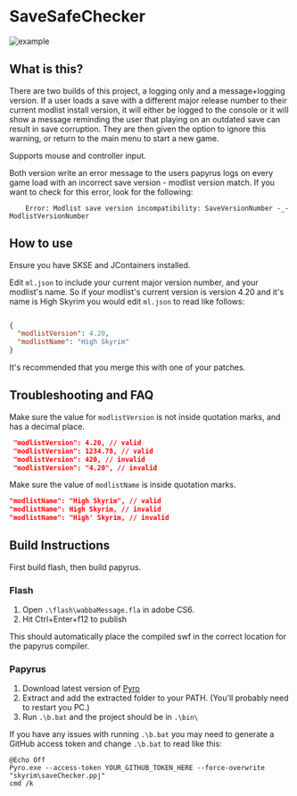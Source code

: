 # SaveSafeChecker

![example](https://github.com/Osmosis-Wrench/wabbaWidget/blob/main/example.png)

## What is this?

There are two builds of this project, a logging only and a message+logging version. If a user loads a save with a different major release number to their current modlist install version, it will either be logged to the console or it will show a message reminding the user that playing on an outdated save can result in save corruption. They are then given the option to ignore this warning, or return to the main menu to start a new game.

Supports mouse and controller input.

Both version write an error message to the users papyrus logs on every game load with an incorrect save version - modlist version match. If you want to check for this error, look for the following:

```log
    Error: Modlist save version incompatibility: SaveVersionNumber -_- ModlistVersionNumber
```

## How to use

Ensure you have SKSE and JContainers installed.

Edit ``ml.json`` to include your current major version number, and your modlist's name.
So if your modlist's current version is version 4.20 and it's name is High Skyrim you would edit ``ml.json`` to read like follows:

```json

{
  "modlistVersion": 4.20,
  "modlistName": "High Skyrim"
}

```

It's recommended that you merge this with one of your patches.

## Troubleshooting and FAQ

Make sure the value for ``modlistVersion`` is not inside quotation marks, and has a decimal place.

```json
 "modlistVersion": 4.20, // valid
 "modlistVersion": 1234.78, // valid
 "modlistVersion": 420, // invalid
 "modlistVersion": "4.20", // invalid
 ```

 Make sure the value of ``modlistName`` is inside quotation marks.

 ```json
 "modlistName": "High Skyrim", // valid
 "modlistName": High Skyrim, // invalid
 "modlistName": "High' Skyrim, // invalid
 ```

## Build Instructions

First build flash, then build papyrus.

### Flash

1. Open ``.\flash\wabbaMessage.fla`` in adobe CS6.
2. Hit Ctrl+Enter+f12 to publish

This should automatically place the compiled swf in the correct location for the papyrus compiler.

### Papyrus

1. Download latest version of [Pyro](https://github.com/fireundubh/pyro/releases)
2. Extract and add the extracted folder to your PATH. (You'll probably need to restart you PC.)
3. Run ``.\b.bat`` and the project should be in ``.\bin\``

If you have any issues with running `.\b.bat` you may need to generate a GitHub access token and change ``.\b.bat`` to read like this:

```batch
@Echo Off
Pyro.exe --access-token YOUR_GITHUB_TOKEN_HERE --force-overwrite "skyrim\saveChecker.ppj"
cmd /k
```
